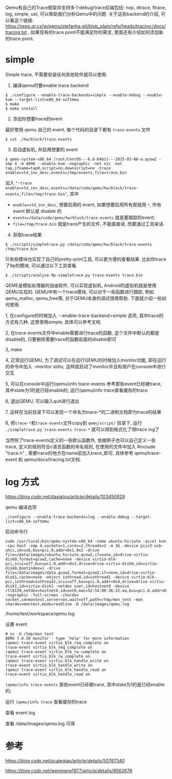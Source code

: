 
Qemu有自己的Trace框架并支持多个debug/trace后端包括: nop, dtrace, ftrace, log, simple, ust, 可以帮助我们分析Qemu中的问题. 关于这些backend的介绍, 可以看这个链接:  https://repo.or.cz/w/qemu/stefanha.git/blob_plain/refs/heads/tracing:/docs/tracing.txt , 如果现有的trace point不能满足你的需求, 里面还有介绍如何添加新的trace point. 

# simple

Simple trace, 不需要安装任何其他软件就可以使用. 

1) 编译qemu时要enable trace backend

```
$ ./configure --enable-trace-backends=simple --enable-debug --enable-kvm --target-list=x86_64-softmmu
$ make
$ make install
```

2) 添加你想要trace的event

最好使用 qemu 自己的 event, 每个代码的目录下都有 `trace-events` 文件

```
$ cat ./hw/block/trace-events
```

3) 启动虚拟机, 并启用想要的 event

```
$ qemu-system-x86_64 /root/CentOS---6.6-64bit---2015-03-06-a.qcow2 -smp 4 -m 4096 --enable-kvm -nographic -net nic -net tap,ifname=tap0,script=no,downscript=no -trace enable=vtd_inv_desc,events=/tmp/events,file=trace.bin
```

加入 `"-trace enable=vtd_inv_desc,events=/data/code/qemu/hw/block/trace-events,file=/tmp/trace.bin"`, 其中

* `enable=vtd_inv_desc`, 想要启用的 event, 如果想要启用所有那就用 `*`, 所有 event 默认是 disable 的
* `events=/data/code/qemu/hw/block/trace-events` 就是要跟踪的event;
* `file=/tmp/trace.bin` 就是trace产生的文件, 不能直接读, 而要通过工具来读. 

4) 获取trace结果

```
$ ./scripts/simpletrace.py /data/code/qemu/hw/block/trace-events /tmp/trace.bin
```

5)有些模块也实现了自己的pretty-print工具, 可以更方便的查看结果. 比如你trace了9p的模块, 可以通过以下工具查看. 

```
$ ./scripts/analyse-9p-simpletrace.py trace-events trace.bin
```


QEME是模拟处理器的自由软件, 可以实现虚拟机, Android的虚拟机就是使用QEMU实现的. QEMU中有一个trace模块, 可以对于一些函数进行跟踪, 例如qemu_malloc,  qemu_free等, 对于QEMU本身的调试很用帮助. 下面就介绍一些如何使用. 

1, 在configure的时候加入 --enable-trace-backend=simple 选项, 其中trace的方式有几种, 这里使用simple, 具体可以参考文档

2, 在trace-events文件中enable需要进行trace的函数, 这个文件中默认的都是disable的, 只要删除需要trace的函数前面的disable即可

3, make

4, 正常运行QEMU, 为了调试可以在运行QEMU的时候加入monitor功能, 即在运行的命令中加入 -monitor stdio, 这样就启动了monitor并且和用户在console中进行交互

5, 可以在console中运行(qemu)info trace-events 参考那些event已经被trace, 其中state为1的是已经enable的;  运行(qemu)info trace查看缓存的trace

6, 退出QEMU, 可以输入quit进行退出

7, 这样在当前目录下可以发现一个命名为trace-*的二进制文档即为trace的结果

8, 把`trace-*`和`trace-events`文件copy到 `qemu/script/` 目录下, 运行 `./simpletrace.py trace-events trace-*` 就可以得到格式化了得trace log了

当然除了trace-events定义的一些默认函数外, 依据例子也可以自己定义一些trace, 定义的规则符合c语言函数的命名规则, 在使用的文件中加入 #include "trace.h" , 需要trace的地方在name前加入trace_即可, 具体参考 qemu/trace-event 和 qemu/docs/tracing.txt文档. 



# log 方式

https://blog.csdn.net/daxiatou/article/details/103450929

qemu 编译选项

```
./configure --enable-trace-backends=log --enable-debug --target-list=x86_64-softmmu
```

启动命令行

```
sudo /usr/local/bin/qemu-system-x86_64 -name ubuntu-hirsute -accel kvm -cpu host -smp 4,sockets=1,cores=2,threads=2 -m 3G -device piix3-usb-uhci,id=usb,bus=pci.0,addr=0x1.0x2 -drive file=/data/images/ubuntu_hirsute.qcow2,if=none,id=drive-virtio-disk0,format=qcow2,cache=none -device virtio-blk-pci,scsi=off,bus=pci.0,addr=0x3,drive=drive-virtio-disk0,id=virtio-disk0,bootindex=1 -drive file=/data/images/data.qcow2,format=qcow2,if=none,id=drive-virtio-disk1,cache=none -object iothread,id=iothread1 -device virtio-blk-pci,iothread=iothread1,scsi=off,bus=pci.0,addr=0x4,drive=drive-virtio-disk1,id=virtio-disk1 -netdev user,id=hostnet0 -device rtl8139,netdev=hostnet0,id=net0,mac=52:54:00:36:32:aa,bus=pci.0,addr=0x5 -nographic -full-screen -chardev socket,id=montest,server=on,wait=off,path=/tmp/mon_test -mon chardev=montest,mode=readline -D /data/images/qemu.log
```

/home/test/workspace/qemu.log

设置 event

```
# nc -U /tmp/mon_test
QEMU 7.0.50 monitor - type 'help' for more information
(qemu) trace-event virtio_blk_req_complete on
trace-event virtio_blk_req_complete on
(qemu) trace-event virtio_blk_rw_complete on
trace-event virtio_blk_rw_complete on
(qemu) trace-event virtio_blk_handle_write on
trace-event virtio_blk_handle_write on
(qemu) trace-event virtio_blk_handle_read on
trace-event virtio_blk_handle_read on
```

`(qemu)info trace-events` 那些event已经被trace, 其中state为1的是已经enable的;

运行 `(qemu)info trace` 查看缓存的trace



查看 event log

查看 /data/images/qemu.log 可得




# 参考

https://blog.csdn.net/scaleqiao/article/details/50787340

https://blog.csdn.net/wenmang1977/article/details/8562678